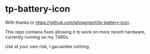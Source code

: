 # tp-battery-icon
With thanks to https://github.com/phragment/tp-battery-icon.

This repo contains fixes allowing it to work on more recent hardware, currently running on my T480s. 

Use at your own risk, I garuantee nothing.
